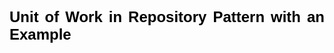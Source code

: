 <h2 style="text-align: justify;"><span style="font-size: 18pt; font-family: arial, helvetica, sans-serif; color: #000000;"><strong>Unit of Work in Repository Pattern with an Example</strong></span></h2>
